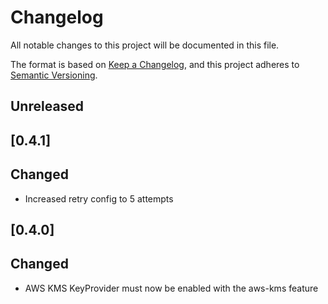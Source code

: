 # Changelog

All notable changes to this project will be documented in this file.

The format is based on [Keep a Changelog](https://keepachangelog.com/en/1.0.0/),
and this project adheres to [Semantic Versioning](https://semver.org/spec/v2.0.0.html).

## Unreleased

## [0.4.1]

## Changed

- Increased retry config to 5 attempts

## [0.4.0]

## Changed

- AWS KMS KeyProvider must now be enabled with the aws-kms feature

